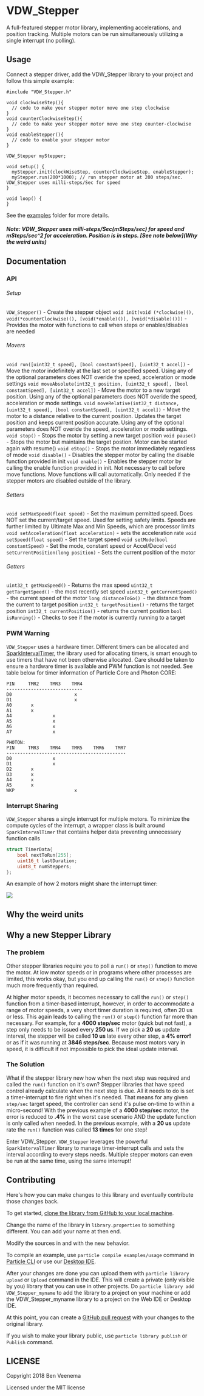 # VDW_Stepper

A full-featured stepper motor library, implementing accelerations, and position tracking.  Multiple motors can be run simultaneously utilizing a single interrupt (no polling).

## Usage

Connect a stepper driver, add the VDW_Stepper library to your project and follow this simple example:

```
#include "VDW_Stepper.h"

void clockwiseStep(){
  // code to make your stepper motor move one step clockwise
}
void counterClockwiseStep(){
  // code to make your stepper motor move one step counter-clockwise
}
void enableStepper(){
  // code to enable your stepper motor
}

VDW_Stepper myStepper;

void setup() {
  myStepper.init(clockWiseStep, counterClockwiseStep, enableStepper);
  myStepper.run(200*1000); // run stepper motor at 200 steps/sec. VDW_Stepper uses milli-steps/Sec for speed
}

void loop() {
}
```

See the [examples](examples) folder for more details.

##### Note: VDW_Stepper uses milli-steps/Sec(mSteps/sec) for speed and mSteps/sec^2 for acceleration. Position is in steps. [See note below](Why the weird units)

## Documentation

### API

###### Setup
`VDW_Stepper()` - Create the stepper object
`void init(void (*clockwise)(), void(*counterClockwise)(), [void(*enable)()], ]void(*disable)()])` - Provides the motor with functions to call when steps or enables/disables are needed

###### Movers
`void run([uint32_t speed], [bool constantSpeed], [uint32_t accel])` - Move the motor indefinitely at the last set or specified speed. Using any of the optional parameters does NOT overide the speed, acceleration or mode settings
`void moveAbsolute(int32_t position, [uint32_t speed], [bool constantSpeed], [uint32_t accel])` - Move the motor to a new target position. Using any of the optional parameters does NOT overide the speed, acceleration or mode settings.
`void moveRelative(int32_t distance, [uint32_t speed], [bool constantSpeed], [uint32_t accel])` - Move the motor to a distance relative to the current position. Updates the target position and keeps current position accurate. Using any of the optional parameters does NOT overide the speed, acceleration or mode settings.
`void stop()` - Stops the motor by setting a new target position
`void pause()` - Stops the motor but maintains the target postion. Motor can be started again with resume()
`void eStop()` - Stops the motor immediately regardless of mode
`void disable()` - Disables the stepper motor by calling the disable function provided in init
`void enable()` - Enables the stepper motor by calling the enable function provided in init. Not necessary to call before move functions. Move functions will call automatically. Only needed if the stepper motors are disabled outside of the library.

###### Setters
`void setMaxSpeed(float speed)` - Set the maximum permitted speed. Does NOT set the current/target speed. Used for setting safety limits. Speeds are further limited by Ultimate Max and Min Speeds, which are processor limits
`void setAcceleration(float acceleration)` - sets the acceleration rate
`void setSpeed(float speed)` - Set the target speed
`void setMode(bool constantSpeed)` - Set the mode, constant speed or Accel/Decel
`void setCurrentPosition(long position)` - Sets the current position of the motor

###### Getters
`uint32_t getMaxSpeed()` - Returns the max speed
`uint32_t getTargetSpeed()` - the most recently set speed
`uint32_t getCurrentSpeed()` - the current speed of the motor
`long distanceToGo() `- the distance from the current to target position
`int32_t targetPosition()` - returns the target position
`int32_t currentPosition()` - returns the current position
`bool isRunning()` - Checks to see if the motor is currently running to a target


### PWM Warning
`VDW_Stepper` uses a hardware timer. Different timers can be allocated and [SparkIntervalTimer](https://github.com/pkourany/SparkIntervalTimer), the library used for allocating timers, is smart enough to  use timers that have not been otherwise allocated. Care should be taken to ensure a hardware timer is available and PWM function is not needed. See table below for timer information of Particle Core and Photon
CORE:

```
PIN		TMR2	TMR3	TMR4
----------------------------
D0						 x
D1						 x
A0		 x
A1		 x
A4				 x
A5				 x
A6				 x
A7 				 x

PHOTON:
PIN		TMR3	TMR4	TMR5	TMR6	TMR7
--------------------------------------------
D0			  	 x
D1			  	 x
D2		 x
D3		 x
A4		 x
A5		 x
WKP					     x
```

### Interrupt Sharing

`VDW_Stepper` shares a single interrupt for multiple motors.  To minimize the compute cycles of the interrupt, a wrapper class is built around `SparkIntervalTimer` that contains helper data preventing unnecessary function calls

```cpp
struct TimerData{
	bool nextToRun[255];
	uint16_t lastDuration;
	uint8_t numSteppers;
};
```
An example of how 2 motors might share the interrupt timer:

![](ReadmeAssets/InterruptSharing.jpg)

## Why the weird units


## Why a new Stepper Library

### The problem

Other stepper libraries require you to poll a `run()` or `step()` function to move the motor.  At low motor speeds or in programs where other processes are limited, this works okay, but you end up calling the `run()` or `step()` function much more frequently than required.

At higher motor speeds, it becomes necessary to call the `run()` or `step()` function from a timer-based interrupt, however, in order to accommodate a range of motor speeds, a very short timer duration is required, often 20 us or less. This again leads to calling the `run()` or `step()` function far more than necessary. For example, for a **4000 step/sec** motor (quick but not fast), a step only needs to be issued every **250 us**. If we pick a **20 us** update interval, the stepper will be called **10 us** late every other step, a **4% error!** or as if it was running at **3846 steps/sec**. Because most motors vary in speed, it is difficult if not impossible to pick the ideal update interval.

### The Solution

What if the stepper library new how when the next step was required and called the `run()` function on it's own? Stepper libraries that have speed control already calculate when the next step is due. All it needs to do is set a timer-interrupt to fire right when it's needed.  That means for any given `step/sec` target speed, the controller can send it's pulse on-time to within a micro-second! With the previous example of a **4000 step/sec** motor, the error is reduced to **.4%** in the worst case scenario AND the update function is only called when needed.  In the previous example, with a **20 us** update rate the `run()` function was called **13 times** for one step!

Enter VDW_Stepper.  `VDW_Stepper` leverages the powerful `SparkIntervalTimer` library to manage timer-interrupt calls and sets the interval according to every steps needs.  Multiple stepper motors can even be run at the same time, using the same interrupt!

## Contributing

Here's how you can make changes to this library and eventually contribute those changes back.

To get started, [clone the library from GitHub to your local machine](https://help.github.com/articles/cloning-a-repository/).

Change the name of the library in `library.properties` to something different. You can add your name at then end.

Modify the sources in <src> and <examples> with the new behavior.

To compile an example, use `particle compile examples/usage` command in [Particle CLI](https://docs.particle.io/guide/tools-and-features/cli#update-your-device-remotely) or use our [Desktop IDE](https://docs.particle.io/guide/tools-and-features/dev/#compiling-code).

After your changes are done you can upload them with `particle library upload` or `Upload` command in the IDE. This will create a private (only visible by you) library that you can use in other projects. Do `particle library add VDW_Stepper_myname` to add the library to a project on your machine or add the VDW_Stepper_myname library to a project on the Web IDE or Desktop IDE.

At this point, you can create a [GitHub pull request](https://help.github.com/articles/about-pull-requests/) with your changes to the original library. 

If you wish to make your library public, use `particle library publish` or `Publish` command.

## LICENSE
Copyright 2018 Ben Veenema

Licensed under the MIT license
